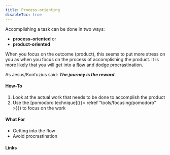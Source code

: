 ```yaml
---
title: Process-orienting
disableToc: true
---
```


Accomplishing a task can be done in two ways:

- **process-oriented** or
- **product-oriented**

When you focus on the outcome (product), this seems to put more stress on you
as when you focus on the process of accomplishing the product. It is more likely
that you will get into a [flow](https://en.wikipedia.org/wiki/Flow_(psychology))
and dodge procrastination.

As Jesus/Konfuzius said: ***The journey is the reward.***

#### How-To

1. Look at the actual work that needs to be done to accomplish the product
2. Use the [pomodoro technique]({{< relref "tools/focusing/pomodoro" >}}) to focus on
   the work

#### What For

* Getting into the flow
* Avoid procrastination

#### Links
